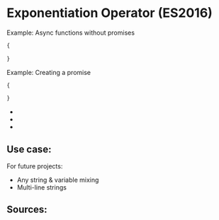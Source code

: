 
# Exponentiation Operator (ES2016)





Example: Async functions without promises

```javascript
{
      
}
```
        

Example: Creating a promise

```javascript
{
   
}
```

- 
- 
- 



## Use case: 

For future projects:

- Any string & variable mixing
- Multi-line strings

## Sources: